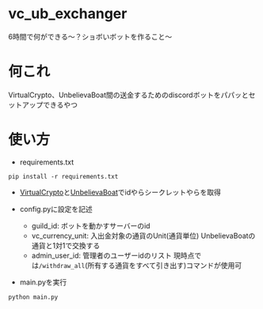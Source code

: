 # vc_ub_exchanger
6時間で何ができる～？ショボいボットを作ること～

# 何これ
VirtualCrypto、UnbelievaBoat間の送金するためのdiscordボットをパパッとセットアップできるやつ

# 使い方
- requirements.txt
```
pip install -r requirements.txt
```

- [VirtualCrypto](https://vcrypto.sumidora.com/me)と[UnbelievaBoat](https://unbelievaboat.com/applications)でidやらシークレットやらを取得

- config.pyに設定を記述
  - guild_id: ボットを動かすサーバーのid
  - vc_currency_unit: 入出金対象の通貨のUnit(通貨単位) UnbelievaBoatの通貨と1対1で交換する
  - admin_user_id: 管理者のユーザーidのリスト 現時点では`/withdraw_all`(所有する通貨をすべて引き出す)コマンドが使用可

- main.pyを実行
```
python main.py
```
